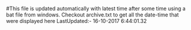 #This file is updated automatically with latest time after some time using a bat file from windows. Checkout archive.txt to get all the date-time that were displayed here
LastUpdated:- 16-10-2017  6:44:01.32 
